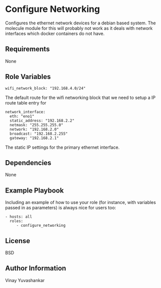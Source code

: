 Configure Networking
=========
Configures the ethernet network devices for a debian based system. The molecule module for this will probably not work as it deals with network interfaces which docker containers do not have. 


Requirements
------------
None

Role Variables
--------------
```
wifi_network_block: "192.168.4.0/24"
```
The default route for the wifi networking block that we need to setup a IP route table entry for

```
network_interface:
  eth: "eno1"
  static_address: "192.168.2.2"
  netmask: "255.255.255.0"
  network: "192.168.2.0"
  broadcast: "192.168.2.255"
  gateway: "192.168.2.1"
```
The static IP settings for the primary ethernet interface. 

Dependencies
------------
None

Example Playbook
----------------

Including an example of how to use your role (for instance, with variables passed in as parameters) is always nice for users too:

    - hosts: all
      roles:
         - configure_networking

License
-------

BSD

Author Information
------------------

Vinay Yuvashankar

